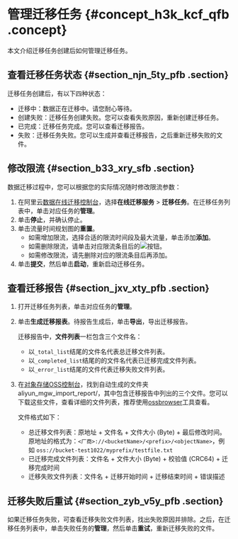 # 管理迁移任务 {#concept_h3k_kcf_qfb .concept}

本文介绍迁移任务创建后如何管理迁移任务。

## 查看迁移任务状态 {#section_njn_5ty_pfb .section}

迁移任务创建后，有以下四种状态：

-   迁移中：数据正在迁移中。请您耐心等待。
-   创建失败：迁移任务创建失败。您可以查看失败原因，重新创建迁移任务。
-   已完成：迁移任务完成。您可以查看迁移报告。
-   失败：迁移任务失败。您可以生成并查看迁移报告，之后重新迁移失败的文件。

## 修改限流 {#section_b33_xry_sfb .section}

数据迁移过程中，您可以根据您的实际情况随时修改限流参数：

1.  在阿里云[数据在线迁移控制台](https://mgw.console.aliyun.com/#/job?_k=6w2hbo)，选择**在线迁移服务** \> **迁移任务**。在迁移任务列表中，单击对应任务的**管理**。
2.  单击**停止**，并确认停止。
3.  单击流量时间规划图的**重置**。
    -   如需增加限流，选择合适的限流时间段及最大流量，单击添加**添加**。
    -   如需删除限流，请单击对应限流条目后的![](http://static-aliyun-doc.oss-cn-hangzhou.aliyuncs.com/assets/img/40521/154261357530945_zh-CN.png)按钮。
    -   如需修改限流，请先删除对应的限流条目后再添加。
4.  单击**提交**，然后单击**启动**，重新启动迁移任务。

## 查看迁移报告 {#section_jxv_xty_pfb .section}

1.  打开迁移任务列表，单击对应任务的**管理**。
2.  单击**生成迁移报表**。待报告生成后，单击**导出**，导出迁移报告。

    迁移报告中，**文件列表**一栏包含三个文件名：

    -   以`_total_list`结尾的文件名代表总迁移文件列表。
    -   以`_completed_list`结尾的的文件名代表已迁移完成文件列表。
    -   以`_error_list`结尾的文件代表迁移失败文件列表。
3.  在[对象存储OSS控制台](https://oss.console.aliyun.com)，找到自动生成的文件夹aliyun\_mgw\_import\_report/，其中包含迁移报告中列出的三个文件。您可以下载这些文件，查看详细的文件列表，推荐使用[ossbrowser](../../../../cn.zh-CN/常用工具/ossbrowser/快速开始.md#)工具查看。

    文件格式如下：

    -   总迁移文件列表：原地址 + 文件名 + 文件大小 \(Byte\) + 最后修改时间。原地址的格式为：`<厂商>://<bucketName>/<prefix>/<objectName>`，例如 `oss://bucket-test1022/myprefix/testfile.txt`
    -   已迁移完成文件列表：文件名 + 文件大小 \(Byte\) + 校验值 \(CRC64\) + 迁移完成时间
    -   迁移失败文件列表：文件名 + 迁移开始时间 + 迁移结束时间 + 错误描述

## 迁移失败后重试 {#section_zyb_v5y_pfb .section}

如果迁移任务失败，可查看迁移失败文件列表，找出失败原因并排除。之后，在迁移任务列表中，单击失败任务的**管理**，然后单击**重试**，重新迁移失败的文件。

